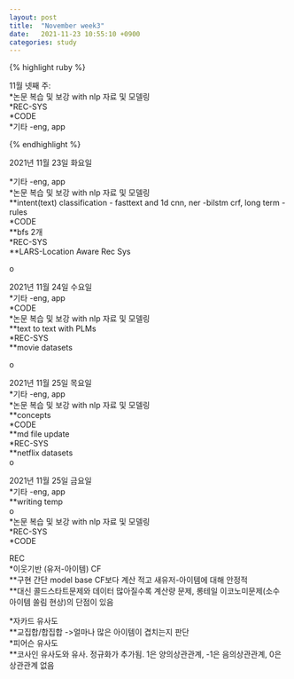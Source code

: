 ```yaml
---
layout: post
title:  "November week3"
date:   2021-11-23 10:55:10 +0900
categories: study
---
```





{% highlight ruby %}

11월 넷째 주:  
*논문 복습 및 보강 with nlp 자료 및 모델링  
*REC-SYS  
*CODE  
*기타  -eng, app  



{% endhighlight %}

2021년 11월 23일 화요일  

*기타  -eng, app  
*논문 복습 및 보강 with nlp 자료 및 모델링  
**intent(text) classification - fasttext and 1d cnn, ner -bilstm crf, long term - rules  
*CODE  
**bfs 2개  
*REC-SYS  
**LARS-Location Aware Rec Sys  

o  


2021년 11월 24일 수요일  
*기타  -eng, app  
*CODE  
*논문 복습 및 보강 with nlp 자료 및 모델링  
**text to text with PLMs  
*REC-SYS  
**movie datasets  

o  

2021년 11월 25일 목요일  
*기타  -eng, app  
*논문 복습 및 보강 with nlp 자료 및 모델링  
**concepts  
*CODE  
**md file update  
*REC-SYS  
**netflix datasets  
o  



2021년 11월 25일 금요일  
*기타  -eng, app  
**writing temp  
o  
*논문 복습 및 보강 with nlp 자료 및 모델링  
*REC-SYS  
*CODE  





















REC  
*이웃기반 (유저-아이템) CF  
**구현 간단 model base CF보다 계산 적고 새유저-아이템에 대해 안정적  
**대신 콜드스타트문제와 데이터 많아질수록 계산량 문제, 롱테일 이코노미문제(소수 아이템 쏠림 현상)의 단점이 있음  

*자카드 유사도  
**교집합/합집합 ->얼마나 많은 아이템이 겹치는지 판단  
*피어슨 유사도  
**코사인 유사도와 유사. 정규화가 추가됨. 1은 양의상관관계, -1은 음의상관관계, 0은 상관관계 없음  











